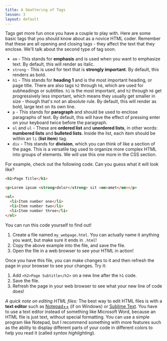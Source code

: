 ```yaml
---
title: A Smattering of Tags
lesson: 3
layout: default
---
```


Tags get more fun once you have a couple to play with. Here are some basic tags that you should know about as a novice HTML coder. Remember that these are all opening and closing tags - they affect the text that they enclose. We'll talk about the second type of tag soon.

- `em` - This stands for **emphasis** and is used when you want to emphasize text. By default, this will render as italic.
- `strong` - This is used for text that is **strongly important**. By default, this renders as bold.
- `h1` - This stands for **heading 1** and is the most important heading, or page title. There are also tags `h2` through `h6`, which are used for subheadings or subtitles. `h1` is the most important, and `h2` through `h6` get progressively less important, which means they usually get smaller in size - though that's not an absolute rule. By default, this will render as bold, large text on its own line.
- `p` - This stands for **paragraph** and should be used to enclose paragraphs of text. By default, this will have the effect of pressing enter on your keyboard twice before the paragraph.
- `ol` and `ul` - These are **ordered list** and **unordered lists**, in other words: **numbered lists** and **bulleted lists**. Inside the list, each item should be within an `li` (**list item**) tag. 
- `div` - This stands for **division**, which you can think of like a section of the page. This is a versatile tag used to organize more complex HTML into groups of elements. We will use this one more in the CSS section.

For example, check out the following code. Can you guess what it will look like?

```html
<h1>Page Title</h1>

<p>Lorem ipsum <strong>dolor</strong> sit <em>amet</em></p>

<ol>
  <li>Item number one</li>
  <li>Item number two</li>
  <li>Item number three</li>
</ol>
```

You can run this code yourself to find out!

<div class="try-it">
<ol>
    <li>Create a file named <code class="language-plaintext highlighter-rouge">my_webpage.html</code>. You can actually name it anything you want, but make sure it ends in <code class="language-plaintext highlighter-rouge">.html</code>!</li>
    <li>Copy the above example into the file, and save the file.</li>
    <li>Open the file in a web browser to see your HTML in action!</li>
</ol>
<p>Once you have this file, you can make changes to it and then refresh the page in your browser to see your changes. Try it: </p>
<ol>
    <li>Add <code class="language-html highlighter-rouge">&lt;h2&gt;Page Subtitle&lt;/h2&gt;</code> on a new line after the <code class="language-plaintext highlighter-rouge">h1</code> code.</li>
    <li>Save the file.</li>
    <li>Refresh the page in your web browser to see what your new line of code does!</li>
</ol>
<p><i>A quick note on editing HTML files:</i> The best way to edit HTML files is with a <b>text editor</b> such as <a href="https://notepad-plus-plus.org/">Notepad++</a> (if on Windows) or <a href="https://www.sublimetext.com/">Sublime Text</a>. You have to use a text editor instead of something like Microsoft Word, because an HTML file is just text, without special formatting. You can use a simple program like Notepad, but I recommend something with more features such as the ability to display different parts of your code in different colors to help you read it (called <i>syntax highlighting</i>).</p>
</div>
